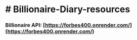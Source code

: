 # # Billionaire-Diary-resources

### Billionaire API: [https://forbes400.onrender.com/](https://forbes400.onrender.com/)
